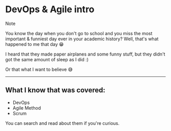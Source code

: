 # DevOps & Agile intro

> [!NOTE]
> You know the day when you don't go to school and you miss the most important & funniest day ever in your academic history? Well, that's what happened to me that day 😁
>
> I heard that they made paper airplanes and some funny stuff, but they didn't got the same amount of sleep as I did :) 
>
> Or that what I want to believe 😅

--- 

## What I know that was covered:
- DevOps
- Agile Method
- Scrum

You can search and read about them if you're curious.